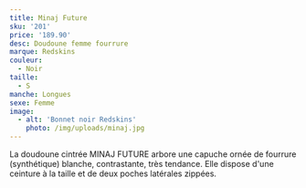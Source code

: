 ```yaml
---
title: Minaj Future
sku: '201'
price: '189.90'
desc: Doudoune femme fourrure
marque: Redskins
couleur:
  - Noir
taille:
  - S
manche: Longues
sexe: Femme
image:
  - alt: 'Bonnet noir Redskins'
    photo: /img/uploads/minaj.jpg
---
```

La doudoune cintrée MINAJ FUTURE arbore une capuche ornée de fourrure (synthétique) blanche, contrastante, très tendance. Elle dispose d'une ceinture à la taille et de deux poches latérales zippées.

